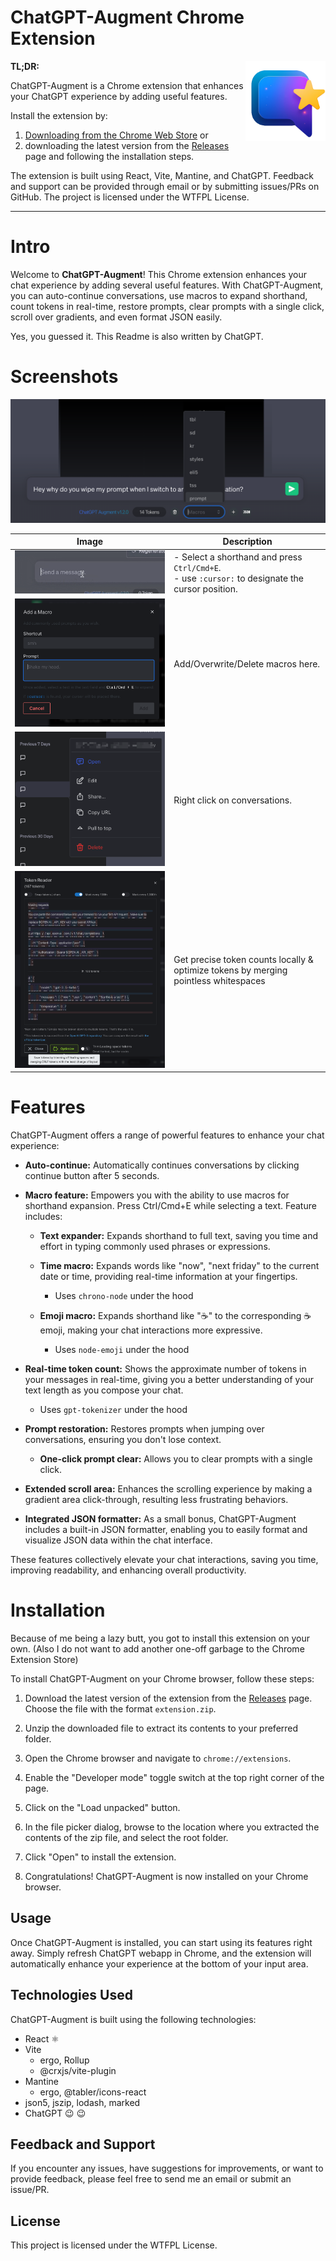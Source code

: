 # ChatGPT-Augment Chrome Extension

<img src="img/logo.png" align="right" width="128" />

**TL;DR:**

ChatGPT-Augment is a Chrome extension that enhances your ChatGPT experience by adding useful features.

Install the extension by:

1. [Downloading from the Chrome Web Store](https://chrome.google.com/webstore/detail/chatgpt-augment/kgellgcbfceooklmfjcbofaldbacgpbm) or
2. downloading the latest version from the [Releases](https://github.com/zenyr/chatgpt-augment/releases) page and following the installation steps.

The extension is built using React, Vite, Mantine, and ChatGPT. Feedback and support can be provided through email or by submitting issues/PRs on GitHub. The project is licensed under the WTFPL License.

---

# Intro

Welcome to **ChatGPT-Augment**! This Chrome extension enhances your chat experience by adding several useful features. With ChatGPT-Augment, you can auto-continue conversations, use macros to expand shorthand, count tokens in real-time, restore prompts, clear prompts with a single click, scroll over gradients, and even format JSON easily.

Yes, you guessed it. This Readme is also written by ChatGPT.

# Screenshots

![Main screenshot](img/main.png)

| Image                                  | Description                                                                                           |
| -------------------------------------- | ----------------------------------------------------------------------------------------------------- |
| ![Text expander](img/expander.gif)     | - Select a shorthand and press `Ctrl/Cmd+E`. <br/> - use `:cursor:` to designate the cursor position. |
| ![Add a macro modal](img/addmodal.png) | Add/Overwrite/Delete macros here.                                                                     |
| ![Menu](img/menu.png)                  | Right click on conversations.                                                                         |
| ![Tokens](img/tokens.png)              | Get precise token counts locally & optimize tokens by merging pointless whitespaces                   |

# Features

ChatGPT-Augment offers a range of powerful features to enhance your chat experience:

- **Auto-continue:** Automatically continues conversations by clicking continue button after 5 seconds.

- **Macro feature:** Empowers you with the ability to use macros for shorthand expansion. Press <key>Ctrl/Cmd+E</key> while selecting a text. Feature includes:

  - **Text expander:** Expands shorthand to full text, saving you time and effort in typing commonly used phrases or expressions.

  - **Time macro:** Expands words like "now", "next friday" to the current date or time, providing real-time information at your fingertips.

    - Uses `chrono-node` under the hood

  - **Emoji macro:** Expands shorthand like ":coffee:" to the corresponding ☕️ emoji, making your chat interactions more expressive.

    - Uses `node-emoji` under the hood

- **Real-time token count:** Shows the approximate number of tokens in your messages in real-time, giving you a better understanding of your text length as you compose your chat.

  - Uses `gpt-tokenizer` under the hood

- **Prompt restoration:** Restores prompts when jumping over conversations, ensuring you don't lose context.

  - **One-click prompt clear:** Allows you to clear prompts with a single click.

- **Extended scroll area:** Enhances the scrolling experience by making a gradient area click-through, resulting less frustrating behaviors.

- **Integrated JSON formatter:** As a small bonus, ChatGPT-Augment includes a built-in JSON formatter, enabling you to easily format and visualize JSON data within the chat interface.

These features collectively elevate your chat interactions, saving you time, improving readability, and enhancing overall productivity.

# Installation

Because of me being a lazy butt, you got to install this extension on your own. (Also I do not want to add another one-off garbage to the Chrome Extension Store)

To install ChatGPT-Augment on your Chrome browser, follow these steps:

1. Download the latest version of the extension from the [Releases](https://github.com/zenyr/chatgpt-augment/releases) page. Choose the file with the format `extension.zip`.

2. Unzip the downloaded file to extract its contents to your preferred folder.

3. Open the Chrome browser and navigate to `chrome://extensions`.

4. Enable the "Developer mode" toggle switch at the top right corner of the page.

5. Click on the "Load unpacked" button.

6. In the file picker dialog, browse to the location where you extracted the contents of the zip file, and select the root folder.

7. Click "Open" to install the extension.

8. Congratulations! ChatGPT-Augment is now installed on your Chrome browser.

## Usage

Once ChatGPT-Augment is installed, you can start using its features right away. Simply refresh ChatGPT webapp in Chrome, and the extension will automatically enhance your experience at the bottom of your input area.

## Technologies Used

ChatGPT-Augment is built using the following technologies:

- React ⚛
- Vite
  - ergo, Rollup
  - @crxjs/vite-plugin
- Mantine
  - ergo, @tabler/icons-react
- json5, jszip, lodash, marked
- ChatGPT :wink: :wink:

## Feedback and Support

If you encounter any issues, have suggestions for improvements, or want to provide feedback, please feel free to send me an email or submit an issue/PR.

## License

This project is licensed under the WTFPL License.
